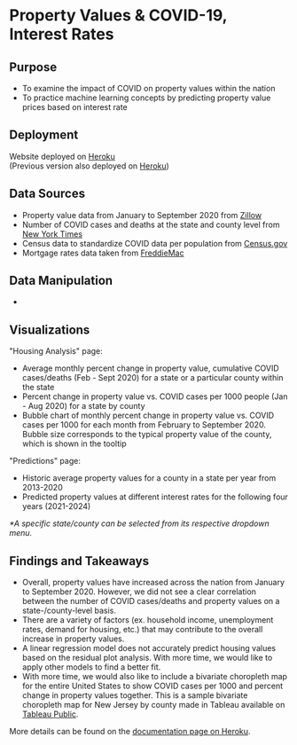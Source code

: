# Property Values & COVID-19, Interest Rates
## Purpose
- To examine the impact of COVID on property values within the nation
- To practice machine learning concepts by predicting property value prices based on interest rate

## Deployment
Website deployed on [Heroku](https://covid-housing.herokuapp.com/)  
(Previous version also deployed on [Heroku](https://housing-covid.herokuapp.com/))

## Data Sources
- Property value data from January to September 2020 from [Zillow](https://www.zillow.com/research/data/)
- Number of COVID cases and deaths at the state and county level from [New York Times](https://github.com/nytimes/covid-19-data)
- Census data to standardize COVID data per population from [Census.gov](https://www.census.gov/data.html)
- Mortgage rates data taken from [FreddieMac](http://www.freddiemac.com/pmms/pmms_archives.html)

## Data Manipulation
- 

## Visualizations
"Housing Analysis" page:
- Average monthly percent change in property value, cumulative COVID cases/deaths (Feb - Sept 2020) for a state or a particular county within the state
- Percent change in property value vs. COVID cases per 1000 people (Jan - Aug 2020) for a state by county
- Bubble chart of monthly percent change in property value vs. COVID cases per 1000 for each month from February to September 2020. Bubble size corresponds to the typical property value of the county, which is shown in the tooltip

"Predictions" page:
- Historic average property values for a county in a state per year from 2013-2020
- Predicted property values at different interest rates for the following four years (2021-2024)

*\*A specific state/county can be selected from its respective dropdown menu.*

## Findings and Takeaways
- Overall, property values have increased across the nation from January to September 2020. However, we did not see a clear correlation between the number of COVID cases/deaths and property values on a state-/county-level basis. 
- There are a variety of factors (ex. household income, unemployment rates, demand for housing, etc.) that may contribute to the overall increase in property values.
- A linear regression model does not accurately predict housing values based on the residual plot analysis. With more time, we would like to apply other models to find a better fit.
- With more time, we would also like to include a bivariate choropleth map for the entire United States to show COVID cases per 1000 and percent change in property values together. This is a sample bivariate choropleth map for New Jersey by county made in Tableau available on [Tableau Public](https://public.tableau.com/profile/alysma#!/vizhome/NJCOVIDvs_PropertyValueChange-BivariateChoroplethMap/Dashboard1).

More details can be found on the [documentation page on Heroku](https://housing-covid.herokuapp.com/documentation).
